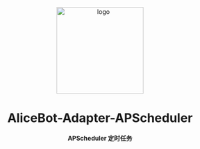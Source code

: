 <div align="center">
  <a href="https://docs.alicebot.dev/"><img src="https://raw.githubusercontent.com/st1020/alicebot/master/docs/.vuepress/public/logo.png" width="200" height="200" alt="logo"></a>

# AliceBot-Adapter-APScheduler

**APScheduler 定时任务**

</div>
